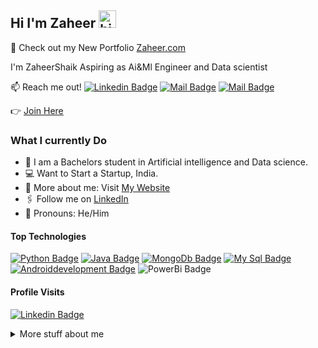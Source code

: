 ## Hi I'm Zaheer <img src="https://user-images.githubusercontent.com/1303154/88677602-1635ba80-d120-11ea-84d8-d263ba5fc3c0.gif" width="28px" height="28px" alt="hi">

🚀 Check out my New Portfolio [Zaheer.com](https://shaikzaheer.netlify.app/) 

I'm ZaheerShaik Aspiring as Ai&Ml Engineer and Data scientist

:mailbox: Reach me out!
 [![Linkedin Badge](https://img.shields.io/badge/-Zaheer-0e76a8?style=flat&labelColor=0e76a8&logo=linkedin&logoColor=white)](https://www.linkedin.com/in/shaik-zaheer-220aab211) [![Mail Badge](https://img.shields.io/badge/-@Shaikzaheer-e84393?style=flat&labelColor=e84393&logo=instagram&logoColor=white)](https://instagram.com/zaheerpersonal_) [![Mail Badge](https://img.shields.io/badge/-Zaheer-c0392b?style=flat&labelColor=c0392b&logo=gmail&logoColor=white)](mailto:zaheershaik97042@gmail.com)


👉 [Join Here](https://www.linkedin.com/in/shaik-zaheer-220aab211)


<!-- TODO: Add last video link -->

### What I currently Do

- 🏢 I am a Bachelors student in Artificial intelligence and Data science.
- 💻 Want to Start a Startup, India.
- 🙋‍ More about me: Visit [My Website](https://shaikzaheer.netlify.app/) 
- 🖇 Follow me on [LinkedIn](https://www.linkedin.com/in/shaik-zaheer-220aab211) 
- 👯 Pronouns: He/Him


#### Top Technologies

<!-- TODO: Make technologies links takes you to repositories -->

[![Python Badge](https://img.shields.io/badge/-Python-61DBFB?style=for-the-badge&labelColor=black&logo=python&logoColor=61DBFB)](#) [![Java Badge](https://img.shields.io/badge/-Java-F0DB4F?style=for-the-badge&labelColor=black&logo=javascript&logoColor=F0DB4F)](#) [![MongoDb Badge](https://img.shields.io/badge/-MongoDb-007acc?style=for-the-badge&labelColor=black&logo=MongoDb&logoColor=007acc)](#) [![My Sql Badge](https://img.shields.io/badge/-MySql-3C873A?style=for-the-badge&labelColor=black&logo=MySql&logoColor=3C873A)](#) [![Androiddevelopment Badge](https://img.shields.io/badge/-Android-e535ab?style=for-the-badge&labelColor=black&logo=Android&logoColor=e535ab)](#)  ![PowerBi Badge](https://img.shields.io/badge/-PowerBi-dafafe?style=for-the-badge&labelColor=black&logo=PowerBi&logoColor=8deaf5)


#### Profile Visits 

[![Linkedin Badge](https://img.shields.io/badge/-Zaheer-0e76a8?style=flat&labelColor=0e76a8&logo=linkedin&logoColor=white)](https://www.linkedin.com/in/shaik-zaheer-220aab211)

<details>
<summary>
  More stuff about me
</summary>

<br >

I love coding and I strongly believe that technology can greatly help in solving day to day problems, thereby creates a significant impact in transforming the lives of the people. I am interested in working on challenging and real-time projects.

During free times, I like working on personal projects providing creative solutions to day to day problems. Recently, I worked on Face Recognition projects and I finished it. And also I have some project ideas which includes new technologies like cloud computing , Artificial intelligence , Machine learning and deep learning.!

### :fire: My Stats :

[![GitHub Streak](http://github-readme-streak-stats.herokuapp.com?user=ShaikZaheer-developer&theme=dark&background=000000)](https://git.io/streak-stats)


<!--END_SECTION:waka-->

